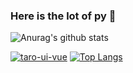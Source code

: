 ### Here is the lot of py 👋

![Anurag's github stats](https://github-readme-stats.vercel.app/api?username=super-YUE&show_icons=true&theme=radical&count_private=true&show_icons=true)

[![taro-ui-vue](https://github-readme-stats.vercel.app/api/pin/?username=psaren&repo=taro-ui-vue)](git@github.com:psaren/taro-ui-vue.git)
[![Top Langs](https://github-readme-stats.vercel.app/api/top-langs/?username=super-YUE&layout=compact)](https://github.com/anuraghazra/github-readme-stats)

